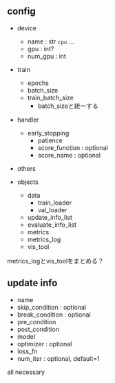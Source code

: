 ## config

* device
	+ name : str `cpu` ...
	+ gpu : int?
	+ num_gpu : int

* train
	+ epochs
	+ batch_size
	+ train_batch_size
		- batch_sizeと統一する


* handler
	+ early_stopping
		+ patience
		+ score_function : optional
		+ score_name : optional

* others

* objects
	+ data
		+ train_loader
		+ val_loader
	* update_info_list
	* evaluate_info_list
	* metrics
	* metrics_log
	* vis_tool

metrics_logとvis_toolをまとめる？

## update info

* name
* skip_condition : optional
* break_condition : optional
* pre_condition
* post_condition
* model
* optimizer : optional
* loss_fn
* num_iter : optional, default=1

all necessary

